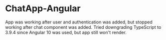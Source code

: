 # ChatApp-Angular

App was working after user and authentication was added, but stopped working after chat component was added. Tried downgrading TypeScript to 3.9.4 since Angular 10 was used, but app still won't render. 
